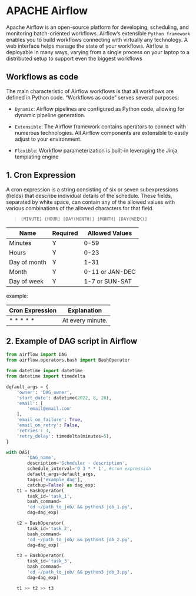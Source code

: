# APACHE Airflow
Apache Airflow is an open-source platform for developing, scheduling, and monitoring batch-oriented workflows. Airflow’s extensible ```Python framework``` enables you to build workflows connecting with virtually any technology. A web interface helps manage the state of your workflows. Airflow is deployable in many ways, varying from a single process on your laptop to a distributed setup to support even the biggest workflows

## Workflows as code
The main characteristic of Airflow workflows is that all workflows are defined in Python code. “Workflows as code” serves several purposes:

- ```Dynamic```: Airflow pipelines are configured as Python code, allowing for dynamic pipeline generation.

- ```Extensible```: The Airflow framework contains operators to connect with numerous technologies. All Airflow components are extensible to easily adjust to your environment.

- ```Flexible```: Workflow parameterization is built-in leveraging the Jinja templating engine

## 1. Cron Expression
A cron expression is a string consisting of six or seven subexpressions (fields) that describe individual details of the schedule. These fields, separated by white space, can contain any of the allowed values with various combinations of the allowed characters for that field.

> ``` [MINUTE] [HOUR] [DAY(MONTH)] [MONTH] [DAY(WEEK)] ```

| Name         | Required | Allowed Values  |
| ------------ | -------- | --------------- |
| Minutes      | Y        | 0-59            |
| Hours        | Y        | 0-23            |
| Day of month | Y        | 1-31            |
| Month        | Y        | 0-11 or JAN-DEC |
| Day of week  | Y        | 1-7 or SUN-SAT  |


example:

| Cron Expression | Explanation      |
| --------------- | ---------------- |
| * * * * *       | At every minute. |
## 2. Example of DAG script in Airflow
```python
from airflow import DAG
from airflow.operators.bash import BashOperator

from datetime import datetime
from datetime import timedelta

default_args = {
    'owner': 'DAG_owner',
    'start_date': datetime(2022, 8, 28),
    'email': [
        'email@email.com'
    ],
    'email_on_failure': True,
    'email_on_retry': False,
    'retries': 3,
    'retry_delay': timedelta(minutes=5),
}

with DAG(
        'DAG_name',
        description='Scheduler - description',
        schedule_interval='0 3 * * 1', #cron expression
        default_args=default_args,
        tags=['example_dag'],
        catchup=False) as dag_exp:
    t1 = BashOperator(
        task_id='task_1',
        bash_command=
        'cd ~/path_to_job/ && python3 job_1.py',
        dag=dag_exp)

    t2 = BashOperator(
        task_id='task_2',
        bash_command=
        'cd ~/path_to_job/ && python3 job_2.py',
        dag=dag_exp)

    t3 = BashOperator(
        task_id='task_3',
        bash_command=
        'cd ~/path_to_job/ && python3 job_3.py',
        dag=dag_exp)

    t1 >> t2 >> t3
```